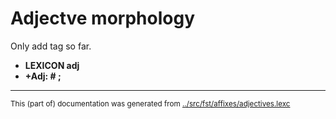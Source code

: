 # Adjectve morphology

Only add tag so far.

 * **LEXICON adj** 
 * **+Adj: # ;** 
* * *
<small>This (part of) documentation was generated from [../src/fst/affixes/adjectives.lexc](http://github.com/giellalt/lang-cor/blob/main/../src/fst/affixes/adjectives.lexc)</small>